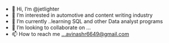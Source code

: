 - 👋 Hi, I’m @jetlighter
- 👀 I’m interested in automotive and content writing industry 
- 🌱 I’m currently ..learning SQL and other Data analyst programs
- 💞️ I’m looking to collaborate on ...
- 📫 How to reach me ...avinashr6649@gmail.com

<!---
jetlighter/jetlighter is a ✨ special ✨ repository because its `README.md` (this file) appears on your GitHub profile.
You can click the Preview link to take a look at your changes.
--->
